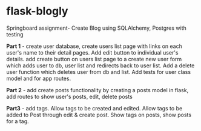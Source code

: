 # flask-blogly
Springboard assignment- Create Blog using SQLAlchemy, Postgres with testing

**Part 1** - create user database, create users list page with links on each user's name to their detail pages. Add edit button to individual user's details. 
add create button on users list page to a create new user form which adds user to db, user list and redirects back to user list. Add a delete user function
which deletes user from db and list. Add tests for user class model and for app routes.

**Part 2** - add create posts functionality by creating a posts model in flask, add routes to show user's posts, edit, delete posts

**Part3** - add tags. Allow tags to be created and edited. Allow tags to be added to Post through edit & create post. Show tags on posts, show posts for a tag.
